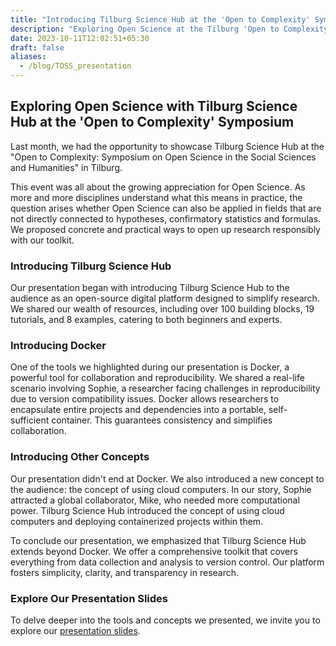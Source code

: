 ```yaml
---
title: "Introducing Tilburg Science Hub at the 'Open to Complexity' Symposium"
description: "Exploring Open Science at the Tilburg 'Open to Complexity' Symposium"
date: 2023-10-11T12:02:51+05:30
draft: false
aliases:
  - /blog/TOSS_presentation
---
```

## **Exploring Open Science with Tilburg Science Hub at the 'Open to Complexity' Symposium** ##

Last month, we had the opportunity to showcase Tilburg Science Hub at the "Open to Complexity: Symposium on Open Science in the Social Sciences and Humanities" in Tilburg. 

This event was all about the growing appreciation for Open Science. As more and more disciplines understand what this means in practice, the question arises whether Open Science can also be applied in fields that are not directly connected to hypotheses, confirmatory statistics and formulas.
We proposed concrete and practical ways to open up research responsibly with our toolkit. 

### **Introducing Tilburg Science Hub**

Our presentation began with introducing Tilburg Science Hub to the audience as an open-source digital platform designed to simplify research. We shared our wealth of resources, including over 100 building blocks, 19 tutorials, and 8 examples, catering to both beginners and experts. 

### **Introducing Docker**

One of the tools we highlighted during our presentation is Docker, a powerful tool for collaboration and reproducibility. We shared a real-life scenario involving Sophie, a researcher facing challenges in reproducibility due to version compatibility issues. Docker allows researchers to encapsulate entire projects and dependencies into a portable, self-sufficient container. This guarantees consistency and simplifies collaboration.

### **Introducing Other Concepts**

Our presentation didn't end at Docker. We also introduced a new concept to the audience: the concept of using cloud computers. In our story, Sophie attracted a global collaborator, Mike, who needed more computational power. Tilburg Science Hub introduced the concept of using cloud computers and deploying containerized projects within them.

To conclude our presentation, we emphasized that Tilburg Science Hub extends beyond Docker. We offer a comprehensive toolkit that covers everything from data collection and analysis to version control. Our platform fosters simplicity, clarity, and transparency in research.

### **Explore Our Presentation Slides**
To delve deeper into the tools and concepts we presented, we invite you to explore our [presentation slides](TOSS_presentation_slides.pptx). 